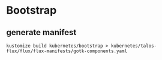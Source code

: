 # Bootstrap

## generate manifest

```console
kustomize build kubernetes/bootstrap > kubernetes/talos-flux/flux/flux-manifests/gotk-components.yaml
```
